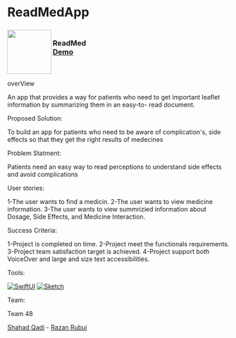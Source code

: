 # ReadMedApp
<!-- PROJECT LOGO -->
<div>
<h3><img align="left" width="100" height="100" src="ReadMedIcon.png"> <br/> ReadMed <br/>
<a href="https://drive.google.com/file/d/1voRDPYBD59nTCgkxK2VCdDymXtrjr1hE/view?usp=share_link">Demo</a> <br/> <br/> </h3>
</div>

<br/> overView <br/>

An app that provides a way for patients who need to get important leaflet information by summarizing them in an easy-to- read document.

Proposed Solution:

To build an app for patients who need to be aware of complication's, side effects so that they get the right results of medecines

Problem Statment:

Patients need an easy way to read perceptions to understand side effects and avoid complications

User stories:

1-The user wants to find a medicin.
2-The user wants to view medicine information.
3-The user wants to view summrizied information about Dosage, Side Effects, and Medicine Interaction.

Success Criteria:

1-Project is completed on time.
2-Project meet the functionals requirements.
3-Project team satisfaction target is achieved.
4-Project support both VoiceOver and large and size text accessibilities.

Tools:

[![SwiftUI][SwiftUI-img]][SwiftUI-url] [![Sketch][Sketch-img]][Sketch-url]

Team:

Team 48

<a href="https://www.linkedin.com/in/shahahd-qadi/">Shahad Qadi</a> - <a href="https://www.linkedin.com/in/razan-rubui-4a6228152/
">Razan Rubui</a>
<!-- MARKDOWN LINKS & IMAGES -->
<!-- https://www.markdownguide.org/basic-syntax/#reference-style-links -->
[SwiftUI-img]: https://img.shields.io/badge/-SwiftUI-blue
[SwiftUI-url]: https://developer.apple.com/xcode/swiftui/
[Sketch-img]: https://img.shields.io/badge/-Sketch-yellow
[Sketch-url]: https://www.sketch.com
